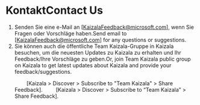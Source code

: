 # <a name="contact-us"></a><span data-ttu-id="4c48d-101">Kontakt</span><span class="sxs-lookup"><span data-stu-id="4c48d-101">Contact Us</span></span>
1.  <span data-ttu-id="4c48d-102">Senden Sie eine e-Mail an [KaizalaFeedback@microsoft.com], wenn Sie Fragen oder Vorschläge haben.</span><span class="sxs-lookup"><span data-stu-id="4c48d-102">Send email to [KaizalaFeedback@microsoft.com] for any questions or suggestions.</span></span>   
2.  <span data-ttu-id="4c48d-103">Sie können auch die öffentliche Team Kaizala-Gruppe in Kaizala besuchen, um die neuesten Updates zu Kaizala zu erhalten und Ihr Feedback/Ihre Vorschläge zu geben.</span><span class="sxs-lookup"><span data-stu-id="4c48d-103">Or, join Team Kaizala public group on Kaizala to get latest updates about Kaizala and provide your feedback/suggestions.</span></span><p><span data-ttu-id="4c48d-104">&nbsp;&nbsp;&nbsp;&nbsp;&nbsp;&nbsp;&nbsp;&nbsp;[Kaizala > Discover > Subscribe to "Team Kaizala" > Share Feedback].</span><span class="sxs-lookup"><span data-stu-id="4c48d-104">&nbsp;&nbsp;&nbsp;&nbsp;&nbsp;&nbsp;&nbsp;&nbsp; [Kaizala > Discover > Subscribe to “Team Kaizala” > Share Feedback].</span></span>
